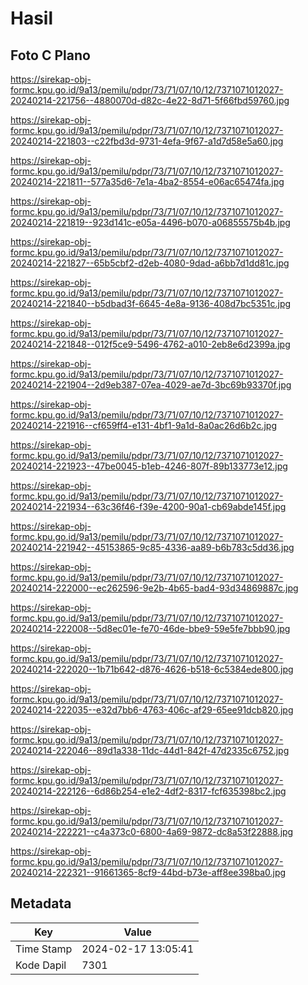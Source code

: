 # Hasil

## Foto C Plano

https://sirekap-obj-formc.kpu.go.id/9a13/pemilu/pdpr/73/71/07/10/12/7371071012027-20240214-221756--4880070d-d82c-4e22-8d71-5f66fbd59760.jpg

https://sirekap-obj-formc.kpu.go.id/9a13/pemilu/pdpr/73/71/07/10/12/7371071012027-20240214-221803--c22fbd3d-9731-4efa-9f67-a1d7d58e5a60.jpg

https://sirekap-obj-formc.kpu.go.id/9a13/pemilu/pdpr/73/71/07/10/12/7371071012027-20240214-221811--577a35d6-7e1a-4ba2-8554-e06ac65474fa.jpg

https://sirekap-obj-formc.kpu.go.id/9a13/pemilu/pdpr/73/71/07/10/12/7371071012027-20240214-221819--923d141c-e05a-4496-b070-a06855575b4b.jpg

https://sirekap-obj-formc.kpu.go.id/9a13/pemilu/pdpr/73/71/07/10/12/7371071012027-20240214-221827--65b5cbf2-d2eb-4080-9dad-a6bb7d1dd81c.jpg

https://sirekap-obj-formc.kpu.go.id/9a13/pemilu/pdpr/73/71/07/10/12/7371071012027-20240214-221840--b5dbad3f-6645-4e8a-9136-408d7bc5351c.jpg

https://sirekap-obj-formc.kpu.go.id/9a13/pemilu/pdpr/73/71/07/10/12/7371071012027-20240214-221848--012f5ce9-5496-4762-a010-2eb8e6d2399a.jpg

https://sirekap-obj-formc.kpu.go.id/9a13/pemilu/pdpr/73/71/07/10/12/7371071012027-20240214-221904--2d9eb387-07ea-4029-ae7d-3bc69b93370f.jpg

https://sirekap-obj-formc.kpu.go.id/9a13/pemilu/pdpr/73/71/07/10/12/7371071012027-20240214-221916--cf659ff4-e131-4bf1-9a1d-8a0ac26d6b2c.jpg

https://sirekap-obj-formc.kpu.go.id/9a13/pemilu/pdpr/73/71/07/10/12/7371071012027-20240214-221923--47be0045-b1eb-4246-807f-89b133773e12.jpg

https://sirekap-obj-formc.kpu.go.id/9a13/pemilu/pdpr/73/71/07/10/12/7371071012027-20240214-221934--63c36f46-f39e-4200-90a1-cb69abde145f.jpg

https://sirekap-obj-formc.kpu.go.id/9a13/pemilu/pdpr/73/71/07/10/12/7371071012027-20240214-221942--45153865-9c85-4336-aa89-b6b783c5dd36.jpg

https://sirekap-obj-formc.kpu.go.id/9a13/pemilu/pdpr/73/71/07/10/12/7371071012027-20240214-222000--ec262596-9e2b-4b65-bad4-93d34869887c.jpg

https://sirekap-obj-formc.kpu.go.id/9a13/pemilu/pdpr/73/71/07/10/12/7371071012027-20240214-222008--5d8ec01e-fe70-46de-bbe9-59e5fe7bbb90.jpg

https://sirekap-obj-formc.kpu.go.id/9a13/pemilu/pdpr/73/71/07/10/12/7371071012027-20240214-222020--1b71b642-d876-4626-b518-6c5384ede800.jpg

https://sirekap-obj-formc.kpu.go.id/9a13/pemilu/pdpr/73/71/07/10/12/7371071012027-20240214-222035--e32d7bb6-4763-406c-af29-65ee91dcb820.jpg

https://sirekap-obj-formc.kpu.go.id/9a13/pemilu/pdpr/73/71/07/10/12/7371071012027-20240214-222046--89d1a338-11dc-44d1-842f-47d2335c6752.jpg

https://sirekap-obj-formc.kpu.go.id/9a13/pemilu/pdpr/73/71/07/10/12/7371071012027-20240214-222126--6d86b254-e1e2-4df2-8317-fcf635398bc2.jpg

https://sirekap-obj-formc.kpu.go.id/9a13/pemilu/pdpr/73/71/07/10/12/7371071012027-20240214-222221--c4a373c0-6800-4a69-9872-dc8a53f22888.jpg

https://sirekap-obj-formc.kpu.go.id/9a13/pemilu/pdpr/73/71/07/10/12/7371071012027-20240214-222321--91661365-8cf9-44bd-b73e-aff8ee398ba0.jpg


## Metadata

| Key        | Value               |
| ---------- | ------------------- |
| Time Stamp | 2024-02-17 13:05:41 |
| Kode Dapil | 7301                |



